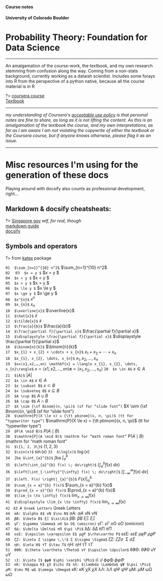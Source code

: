 #### Course notes

#### University of Colorado Boulder

# Probability Theory: Foundation for Data Science

<hr/>

An amalgamation of the course-work, the textbook, and my own research stemming from confusion along the way.
Coming from a non-stats background, currently working as a dataish scientist.
Includes some forays into R from the perspective of a python native, because all the course material is in R

?> [coursera course](https://www.coursera.org/learn/probability-theory-foundation-for-data-science/)  
[Textbook](https://bookdown.org/probability/beta/)

<hr/> 

_my understanding of Coursera's [acceptable use policy](https://www.coursera.org/about/terms#acceptable-use-policy) is
that personal notes are fine to share, as long as it is not lifting the content. As this is an amalgamation of the
textbook the course, and my own interpretations, as far as I am aware I am not violating the copywrite of either the
textbook or the Coursera course, but if anyone knows otherwise, please flag it as an issue._

<hr/> 

# Misc resources I'm using for the generation of these docs

Playing around with docsify also counts as professional development, right...

## Markdown & docsify cheatsheats:

?> [Singapore gov](https://katex.org/docs/support_table.html) _wtf, for real, though_  
[markdown guide](https://www.markdownguide.org/cheat-sheet/)  
[docsify](https://docsify.js.org/#/?id=docsify)

## Symbols and operators

?> from [katex](https://katex.org/docs/support_table.html) package


`01  $\sum_{n=1}^{10} n^2$` $\sum_{n=1}^{10} n^2$  
`02  ` 
`03  $x = y $` $x = y $  
`04  $x < y $` $x < y $  
`05  $x > y $` $x > y $  
`06  $x \le y $` $x \le y $  
`07  $x \ge y $` $x \ge y $  
`08  $x^{n}$` $x^{n}$  
`09  $x_{n}$` $x_{n}$  
`10  $\overline{x}$` $\overline{x}$  
`11  $\hat{x}$` $\hat{x}$  
`12  $\tilde{x}$` $\tilde{x}$  
`13  $\frac{a}{b}$` $\frac{a}{b}$  
`14  $\frac{\partial f}{\partial x}$` $\frac{\partial f}{\partial x}$  
`15  $\displaystyle \frac{\partial f}{\partial x}$` $\displaystyle \frac{\partial f}{\partial x}$  
`16  $\binom{n}{k}$` $\binom{n}{k}$  
`17  $x_{1} + x_{2} + \cdots + x_{n}$` $x_{1} + x_{2} + \cdots + x_{n}$  
`18  $x_{1}, x_{2}, \dots, x_{n}$` $x_{1}, x_{2}, \dots, x_{n}$  
`19  $x=⟨x1,x2,…,xn⟩ \mathbf{x} = \langle x_{1}, x_{2}, \dots, x_{n}\rangle$` $x=⟨x1,x2,…,xn⟩ \mathbf{x} = \langle x_{1}, x_{2}, \dots, x_{n}\rangle$
`20  $x \in A$` $x \in A$  
`21  $|A|$` $|A|$  
`22  $x \in A$` $x \in A$  
`23  $x \subset B$` $x \subset B$  
`24  $x \subseteq B$` $x \subseteq B$  
`25  $A \cup B$` $A \cup B$  
`26  $A \cap B$` $A \cap B$  
`27  $X \sim {\sf Binom}(n, \pi)$ (sf for “slide font”)` $X \sim {\sf Binom}(n, \pi)$ (sf for “slide font”)  
`28  $\mathrm{P}(X \le x) = {\tt pbinom}(x, n, \pi)$ (tt for “typewriter type”)` $\mathrm{P}(X \le x) = {\tt pbinom}(x, n, \pi)$ (tt for “typewriter type”)  
`29  $P(A \mid B)$` $P(A \mid B)$  
`30  $\mathrm{P}(A \mid B)$ (mathrm for “math roman font”` $\mathrm{P}(A \mid B)$ (mathrm for “math roman font”  
`31  $\{1, 2, 3\}$` $\{1, 2, 3\}$  
`32  $\sin(x)$` $\sin(x)$
`33  $\log(x)$` $\log(x)$  
`34  ∫ba $\int_{a}^{b}$` ∫ba $\int_{a}^{b}$  
`35  $\left(\int_{a}^{b} f(x) \; dx\right)$` $\left(\int_{a}^{b} f(x) \; dx\right)$  
`36  $\left[\int_{-\infty}^{\infty} f(x) \; dx\right]$` $\left[\int_{-\infty}^{\infty} f(x) \; dx\right]$  
`37  $\left. F(x) \right|_{a}^{b}$` $\left. F(x) \right|_{a}^{b}$  
`38  $\sum_{x = a}^{b} f(x)$` $\sum_{x = a}^{b} f(x)$  
`39  $\prod_{x = a}^{b} f(x)$` $\prod_{x = a}^{b} f(x)$  
`40  $\lim_{x \to \infty} f(x)$` $\lim_{x \to \infty} f(x)$  
`41  $\displaystyle \lim_{x \to \infty} f(x)$` $\displaystyle \lim_{x \to \infty} f(x)$  
`42 `
`43 # Greek Letters`  Greek Letters  
`44  αA: $\alpha A$ νN $\nu N$` αA: $\alpha A$ νN $\nu N$  
`45  βB: $\beta B$ ξΞ $\xi\Xi$` βB: $\beta B$ ξΞ $\xi\Xi$  
`46  γΓ: $\gamma \Gamma$ oO $o O$ (omicron)` γΓ: $\gamma \Gamma$ oO $o O$ (omicron)  
`47  δΔ: $\delta \Delta$ πΠ $\pi \Pi$` δΔ: $\delta \Delta$ πΠ $\pi \Pi$  
`48  ϵεE: $\epsilon \varepsilon E$ ρϱP $\rho\varrho P$` ϵεE: $\epsilon \varepsilon E$ ρϱP $\rho\varrho P$  
`49  ζZ: $\zeta Z \sigma \,\!$ Σ $\sigma \Sigma$` ζZ: $\zeta Z \sigma \,\!$ Σ $\sigma \Sigma$  
`50  ηH: $\eta H$ τT $\tau T$` ηH: $\eta H$ τT $\tau T$  
`51  θϑΘ: $\theta \vartheta \Theta$ υΥ $\upsilon \Upsilon$` θϑΘ: $\theta \vartheta \Theta$ υΥ $\upsilon \Upsilon$  
`52  ιI: $\iota I$ ϕφΦ $\phi \varphi \Phi$` ιI: $\iota I$ ϕφΦ $\phi \varphi \Phi$  
`53  κK: $\kappa K$ χX $\chi X$ λΛ: $\lambda \Lambda$ ψΨ $\psi \Psi$ μM: $\mu M$ ωΩ $\omega \Omega$` κK: $\kappa K$ χX $\chi X$ λΛ: $\lambda \Lambda$ ψΨ $\psi \Psi$ μM: $\mu M$ ωΩ $\omega \Omega$

[//]: # (# test)

[//]: # ()

[//]: # (> An awesome project.  )

[//]: # (> )

[//]: # (`c&#40;a, b, ..&#41;`:         combine/concat/create vector/list from items a, b, ..  )

[//]: # (`character&#40;a&#41;`: convert `a` to string, or convert iterations in an interable to string type  )

[//]: # (`rbind&#40;&#41;`:     add rows)

[//]: # (<!-- ImJoyPlugin: {"type": "web-worker", "hide_code_block": true, "editor_height": "200px"} -->)

[//]: # (```js)

[//]: # (api.createWindow&#40;{src:"https://gist.github.com/oeway/96cd0f99e87abbcf97d65a3605471130"}&#41;)

[//]: # (```)

[//]: # ()

[//]: # ( )

[//]: # (f<!-- ImJoyPlugin: { "type": "web-python"} -->)

[//]: # (```python)

[//]: # (from imjoy import api)

[//]: # ()

[//]: # (class ImJoyPlugin&#40;&#41;:)

[//]: # (    async def setup&#40;self&#41;:)

[//]: # (        pass)

[//]: # ()

[//]: # (    def run&#40;self, ctx&#41;:)

[//]: # (        api.alert&#40;"Hello from a python plugin"&#41;)

[//]: # ()

[//]: # (api.export&#40;ImJoyPlugin&#40;&#41;&#41;)

[//]: # (```)